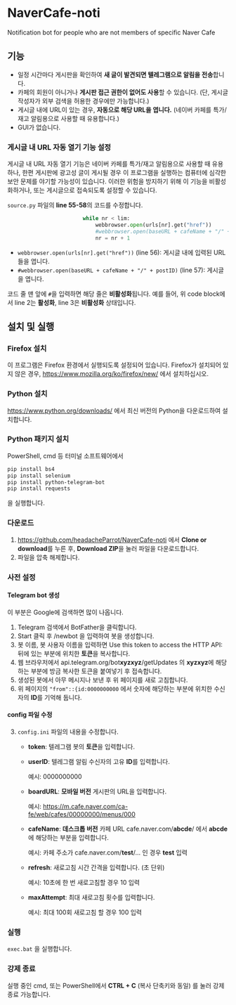 # NaverCafe-noti
Notification bot for people who are not members of specific Naver Cafe

## 기능
- 일정 시간마다 게시판을 확인하여 **새 글이 발견되면 텔레그램으로 알림을 전송**합니다.
- 카페의 회원이 아니거나 **게시판 접근 권한이 없어도 사용**할 수 있습니다. (단, 게시글 작성자가 외부 검색을 허용한 경우에만 가능합니다.)
- 게시글 내에 URL이 있는 경우, **자동으로 해당 URL을 엽니다.** (네이버 카페를 특가/재고 알림용으로 사용할 때 유용합니다.)
- GUI가 없습니다.

### 게시글 내 URL 자동 열기 기능 설정

게시글 내 URL 자동 열기 기능은 네이버 카페를 특가/재고 알림용으로 사용할 때 유용하나, 한편 게시판에 광고성 글이 게시될 경우 이 프로그램을 실행하는 컴퓨터에 심각한 보안 문제를 야기할 가능성이 있습니다. 이러한 위험을 방지하기 위해 이 기능을 비활성화하거나, 또는 게시글으로 접속되도록 설정할 수 있습니다.

`source.py` 파일의 **line 55-58**의 코드를 수정합니다.

```python
                        while nr < lim:
                            webbrowser.open(urls[nr].get("href"))
                            #webbrowser.open(baseURL + cafeName + "/" + postID)
                            nr = nr + 1
```

- `webbrowser.open(urls[nr].get("href"))` (line 56): 게시글 내에 입력된 URL들을 엽니다.
- `#webbrowser.open(baseURL + cafeName + "/" + postID)` (line 57): 게시글을 엽니다.

코드 줄 맨 앞에 `#`을 입력하면 해당 줄은 **비활성화**됩니다. 예를 들어, 위 code block에서 line 2는 **활성화**, line 3은 **비활성화** 상태입니다.



## 설치 및 실행
### Firefox 설치
이 프로그램은 Firefox 환경에서 실행되도록 설정되어 있습니다.
Firefox가 설치되어 있지 않은 경우, https://www.mozilla.org/ko/firefox/new/ 에서 설치하십시오.

### Python 설치
https://www.python.org/downloads/ 에서 최신 버전의 Python을 다운로드하여 설치합니다.

### Python 패키지 설치
PowerShell, cmd 등 터미널 소프트웨어에서
```bash
pip install bs4
pip install selenium
pip install python-telegram-bot
pip install requests
```
을 실행합니다.

### 다운로드
1. https://github.com/headacheParrot/NaverCafe-noti 에서 **Clone or download**를 누른 후, **Download ZIP**을 눌러 파일을 다운로드합니다.
2. 파일을 압축 해제합니다.

### 사전 설정
#### Telegram bot 생성
이 부분은 Google에 검색하면 많이 나옵니다.
1. Telegram 검색에서 BotFather을 클릭합니다.
2. Start 클릭 후 /newbot 을 입력하여 봇을 생성합니다.
3. 봇 이름, 봇 사용자 이름을 입력하면 Use this token to access the HTTP API: 뒤에 있는 부분에 위치한 **토큰**을 복사합니다.
4. 웹 브라우저에서 api.telegram.org/bot**xyzxyz**/getUpdates 의 **xyzxyz**에 해당하는 부분에 방금 복사한 토큰을 붙여넣기 후 접속합니다.
5. 생성된 봇에서 아무 메시지나 보낸 후 위 페이지를 새로 고침합니다.
6. 위 페이지의 `"from"::{id:0000000000` 에서 숫자에 해당하는 부분에 위치한 수신자의 **ID**를 기억해 둡니다. 

#### config 파일 수정
3. `config.ini` 파일의 내용을 수정합니다.
   
   - **token**: 텔레그램 봇의 **토큰**을 입력합니다. 
   - **userID**: 텔레그램 알림 수신자의 고유 **ID**를 입력합니다.
     
     예시: 0000000000
   - **boardURL**: **모바일 버전** 게시판의 URL을 입력합니다.
     
     예시: https://m.cafe.naver.com/ca-fe/web/cafes/00000000/menus/000
   - **cafeName**: **데스크톱 버전** 카페 URL cafe.naver.com/**abcde**/ 에서 **abcde**에 해당하는 부분을 입력합니다.
     
     예시: 카페 주소가 cafe.naver.com/**test**/... 인 경우 **test** 입력 
   - **refresh**: 새로고침 시간 간격을 입력합니다. (초 단위)
   
     예시: 10초에 한 번 새로고침할 경우 10 입력
   - **maxAttempt**: 최대 새로고침 횟수를 입력합니다.
     
     예시: 최대 100회 새로고침 할 경우 100 입력

### 실행
`exec.bat` 을 실행합니다.

### 강제 종료
실행 중인 cmd, 또는 PowerShell에서 **CTRL + C** (복사 단축키와 동일) 를 눌러 강제 종료 가능합니다.
